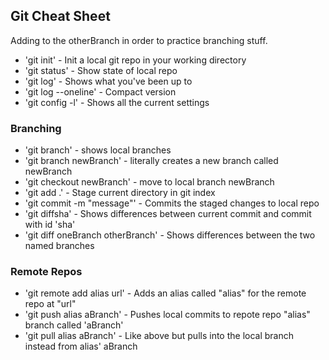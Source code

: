 ## Git Cheat Sheet

Adding to the otherBranch in order to practice branching stuff.

* 'git init' - Init a local git repo in your working directory
* 'git status' - Show state of local repo
* 'git log' - Shows what you've been up to
* 'git log --oneline' - Compact version
* 'git config -l' - Shows all the current settings

### Branching

* 'git branch' - shows local branches
* 'git branch newBranch' - literally creates a new branch called newBranch
* 'git checkout newBranch' - move to local branch newBranch
* 'git add .' - Stage current directory in git index
* 'git commit -m "message"' - Commits the staged changes to local repo
* 'git diffsha' - Shows differences between current commit and commit with id 'sha'
* 'git diff oneBranch otherBranch' - Shows differences between the two named branches


### Remote Repos

* 'git remote add alias url' - Adds an alias called "alias" for the remote repo at "url"
* 'git push alias aBranch' - Pushes local commits to repote repo "alias" branch called 'aBranch'
* 'git pull alias aBranch' - Like above but pulls into the local branch instead from alias' aBranch 
